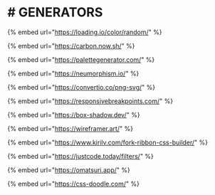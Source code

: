 # \# GENERATORS

{% embed url="https://loading.io/color/random/" %}

{% embed url="https://carbon.now.sh/" %}

{% embed url="https://palettegenerator.com/" %}

{% embed url="https://neumorphism.io/" %}

{% embed url="https://convertio.co/png-svg/" %}

{% embed url="https://responsivebreakpoints.com/" %}

{% embed url="https://box-shadow.dev/" %}

{% embed url="https://wireframer.art/" %}

{% embed url="https://www.kirilv.com/fork-ribbon-css-builder/" %}

{% embed url="https://justcode.today/filters/" %}

{% embed url="https://omatsuri.app/" %}

{% embed url="https://css-doodle.com/" %}



